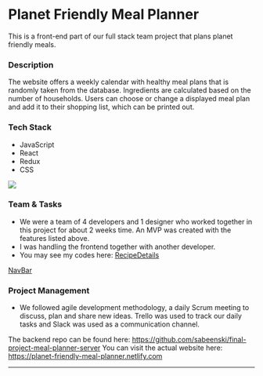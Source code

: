 # Planet Friendly Meal Planner 
This is a front-end part of our full stack team project that plans planet friendly meals.
  
### Description 
The website offers a weekly calendar with healthy meal plans that is randomly taken from the database. Ingredients are calculated based on the number of households. Users can choose or change a displayed meal plan and add it to their shopping list, which can be printed out.

### Tech Stack
* JavaScript
* React
* Redux
* CSS

![](https://loized.com/img/meal/video_meal.gif)


### Team & Tasks
* We were a team of 4 developers and 1 designer who worked together in this project for about 2 weeks time. An MVP was created with the features listed above. 
* I was handling the frontend together with another developer. 
* You may see my codes here: 
[RecipeDetails](https://github.com/sabeenski/final-project-meal-planner-client/blob/master/src/components/recipes/RecipeDetails.js)

[NavBar](https://github.com/sabeenski/final-project-meal-planner-client/blob/master/src/components/navbar/Navbar.js)

### Project Management
* We followed agile development methodology, a daily Scrum meeting to discuss, plan and share new ideas. Trello was used to track our daily tasks and Slack was used as a communication channel. 

The backend repo can be found here: https://github.com/sabeenski/final-project-meal-planner-server 
You can visit the actual website here: https://planet-friendly-meal-planner.netlify.com
***************************************************************************************************

